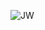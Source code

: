 
![JW](https://user-images.githubusercontent.com/56866288/149082451-805786bb-fcdd-40a2-88e5-70b774a39399.gif)
